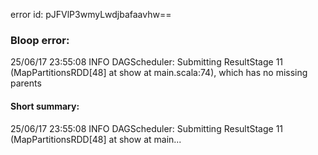 error id: pJFVlP3wmyLwdjbafaavhw==
### Bloop error:

25/06/17 23:55:08 INFO DAGScheduler: Submitting ResultStage 11 (MapPartitionsRDD[48] at show at main.scala:74), which has no missing parents
#### Short summary: 

25/06/17 23:55:08 INFO DAGScheduler: Submitting ResultStage 11 (MapPartitionsRDD[48] at show at main...